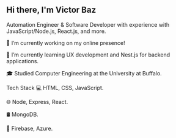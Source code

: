 ## Hi there, I'm Victor Baz

Automation Engineer & Software Developer with experience with JavaScript/Node.js, React.js, and more.

🔭 I’m currently working on my online presence!

🌱 I’m currently learning UX development and Nest.js for backend applications.

🎓 Studied Computer Engineering at the University at Buffalo.



Tech Stack
💻 HTML, CSS, JavaScript.

🌐 Node, Express, React.

🛢 MongoDB.

🔧 Firebase, Azure.
